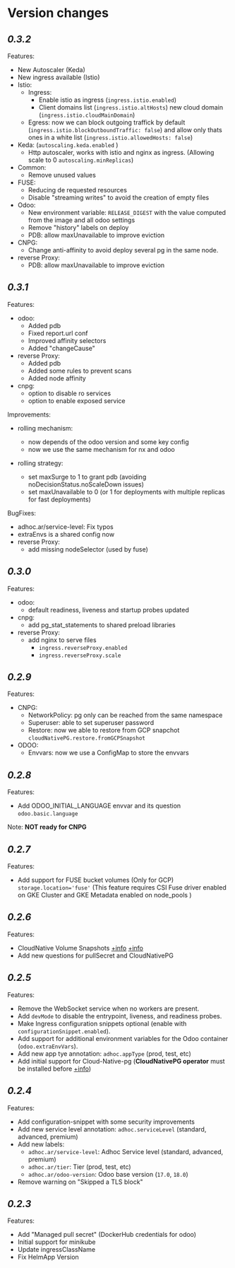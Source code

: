 # Version changes

## *0.3.2*

Features:

- New Autoscaler (Keda)
- New ingress available (Istio)
- Istio:
  - Ingress:
    - Enable istio as ingress (`ingress.istio.enabled`)
    - Client domains list (`ingress.istio.altHosts`) new cloud domain (`ingress.istio.cloudMainDomain`)
  - Egress: now we can block outgoing traffick by default (`ingress.istio.blockOutboundTraffic: false`) and allow only thats ones in a white list (`ingress.istio.allowedHosts: false`)
- Keda: (`autoscaling.keda.enabled` )
  - Http autoscaler, works with istio and nginx as ingress. (Allowing scale to 0 `autoscaling.minReplicas`)
- Common:
  - Remove unused values
- FUSE:
  - Reducing de requested resources
  - Disable "streaming writes" to avoid the creation of empty files
- Odoo:
  - New environment variable: `RELEASE_DIGEST` with the value computed from the image and all odoo settings
  - Remove "history" labels on deploy
  - PDB: allow maxUnavailable to improve eviction
- CNPG:
  - Change anti-affinity to avoid deploy several pg in the same node.
- reverse Proxy:
  - PDB: allow maxUnavailable to improve eviction

## *0.3.1*

Features:

- odoo:
  - Added pdb
  - Fixed report.url conf
  - Improved affinity selectors
  - Added "changeCause"
- reverse Proxy:
  - Added pdb
  - Added some rules to prevent scans
  - Added node affinity
- cnpg:
  - option to disable ro services
  - option to enable exposed service

Improvements:

- rolling mechanism:
  - now depends of the odoo version and some key config
  - now we use the same mechanism for nx and odoo

- rolling strategy:
  - set maxSurge to 1 to grant pdb (avoiding noDecisionStatus.noScaleDown issues)
  - set maxUnavailable to 0 (or 1 for deployments with multiple replicas for fast deployments)

BugFixes:

- adhoc.ar/service-level: Fix typos
- extraEnvs is a shared config now
- reverse Proxy:
  - add missing nodeSelector (used by fuse)

## *0.3.0*

Features:

- odoo:
  - default readiness, liveness and startup probes updated
- cnpg:
  - add pg_stat_statements to shared preload libraries
- reverse Proxy:
  - add nginx to serve files
    - `ingress.reverseProxy.enabled`
    - `ingress.reverseProxy.scale`

## *0.2.9*

Features:

- CNPG:
  - NetworkPolicy: pg only can be reached from the same namespace
  - Superuser: able to set superuser password
  - Restore: now we able to restore from GCP snapchot `cloudNativePG.restore.fromGCPSnapshot`
- ODOO:
  - Envvars: now we use a ConfigMap to store the envvars

## *0.2.8*

Features:

- Add ODOO_INITIAL_LANGUAGE envvar and its question `odoo.basic.language`

Note: **NOT ready for CNPG**

## *0.2.7*

Features:

- Add support for FUSE bucket volumes (Only for GCP) `storage.location='fuse'`
  (This feature requires CSI Fuse driver enabled on GKE Cluster and GKE Metadata enabled on node_pools )

## *0.2.6*

Features:

- CloudNative Volume Snapshots [+info](https://cloudnative-pg.io/documentation/1.22/backup/#object-stores-or-volume-snapshots-which-one-to-use) [+info](https://cloudnative-pg.io/documentation/1.22/backup_volumesnapshot/)
- Add new questions for pullSecret and CloudNativePG

## *0.2.5*

Features:

- Remove the WebSocket service when no workers are present.
- Add `devMode` to disable the entrypoint, liveness, and readiness probes.
- Make Ingress configuration snippets optional (enable with `configurationSnippet.enabled`).
- Add support for additional environment variables for the Odoo container (`odoo.extraEnvVars`).
- Add new app tye annotation: `adhoc.appType` (prod, test, etc)
- Add initial support for Cloud-Native-pg (**CloudNativePG operator** must be installed before [+info](https://github.com/cloudnative-pg/charts))

## *0.2.4*

Features:

- Add configuration-snippet with some security improvements
- Add new service level annotation: `adhoc.serviceLevel` (standard, advanced, premium)
- Add new labels:
  - `adhoc.ar/service-level`: Adhoc Service level (standard, advanced, premium)
  - `adhoc.ar/tier`: Tier (prod, test, etc)
  - `adhoc.ar/odoo-version`: Odoo base version (`17.0`, `18.0`)
- Remove warning on "Skipped a TLS block"

## *0.2.3*

Features:

- Add "Managed pull secret" (DockerHub credentials for odoo)
- Initial support for minikube
- Update ingressClassName
- Fix HelmApp Version

